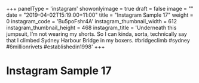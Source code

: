 +++
panelType                   = 'instagram'
showonlyimage = true
draft = false
image = ""
date = "2019-04-02T15:19:00+11:00"
title = "Instagram Sample 17"
weight = 0
instagram_code              = 'Bu5poFshr4A'
instagram_thumbnail_width   = 612
instagram_thumbnail_height  = 468
instagram_title             = 'Underneath this jumpsuit, I’m not wearing my shorts. So I can kinda, sorta, technically say that I climbed Sydney Harbour Bridge in my boxers. #bridgeclimb #sydney #6millionrivets #establishedin1998'
+++

# Instagram Sample 17

